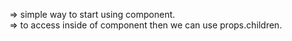 => simple way to start using component. 
<br/>
=> to access inside of component then we can use props.children.
